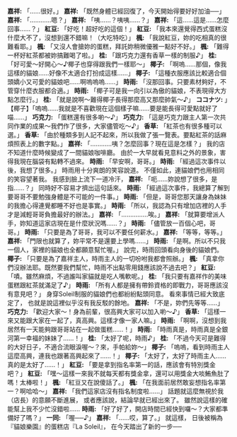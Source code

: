 **嘉祥:** 「……很好。」
**嘉祥:** 「既然身體已經回復了，今天開始得要好好加油──」
**嘉祥:** 「…………嗯？」
**嘉祥:** 「咦……？咦咦……？」
**嘉祥:** 「這……這是……怎麼回事……？」
**紅豆:** 「好吃！超好吃的這個！」
**紅豆:** 「我本來還覺得西式蛋糕沒什麼大不了，沒想到還不錯嘛！（大吃特吃）」
**楓:** 「我說紅豆，妳的吃相真的很難看耶。」
**楓:** 「又沒人會搶妳的蛋糕，拜託妳稍微優雅一點好不好。」
**楓:** 「難得一杯好紅茶都被妳搞難喝了啦。」
**桂:** 「跟巧克力還有香草一樣的制服♪」
**桂:** 「好可愛～好開心～♪椰子也穿得跟我們一樣耶～」
**椰子:** 「啊嗚……那個，像我這樣的貓娘……好像不太適合打扮成這樣……」
**椰子:** 「這種衣服應該比較適合個頭嬌小又可愛的貓娘吧……啊嗚嗚嗚……」
**時雨:** 「沒那回事。只要素材夠好，不管穿什麼衣服都合適。」
**時雨:** 「椰子可是我一向引以為傲的貓娘，不表現得大方點怎麼行。」
**桂:** 「就是說啊～難得椰子長得那麼高又那麼帥氣～♪」
**ココナツ:** 」【椰子】「嗚嗚……我就是不喜歡現在這個樣子嘛……要是能長得可愛點就好了喵……」
**巧克力:** 「蛋糕還有很多喲～♪」
**巧克力:** 「這是巧克力跟主人第一次共同作業的成果～我們作了很多，大家儘管吃～♪」
**香草:** 「紅茶也有很多種可以選。」
**香草:** 「由於種類多到人記不起來，所以我做了張一覽表。要點紅茶的話麻煩照表上的數字點。」
**嘉祥:** 「…………咦？怎麼回事？現在這是怎樣？」
我的店不知道什麼時候變成了一間貓娘咖啡廳。
由於一大早就看見意料之外的景象，害得我現在腦袋有點轉不過來。
**時雨:** 「早安啊，哥哥。」
**時雨:** 「經過這次事件以後，我想了很多。」
時雨用十分爽朗的笑容說道。
不僅如此，連貓娘們也用相同的笑容望著我。
我感到臉上流下一道冷汗，
**嘉祥:** 「呃……妳說想了很多，是指……？」
同時好不容易才擠出這句話來。
**時雨:** 「經過這次事件，我總算了解到要哥哥不要勉強身體是不可能的一件事。」
**時雨:** 「但是，哥哥您那天讓身為妹妹的我擔心得連覺都睡不好也是事實。」
**時雨:** 「所以，我認為只有增加店裡的人手才是減輕哥哥負擔最好的辦法。」
**嘉祥:** 「……………唉。」
**嘉祥:** 「就算要增派人手，妳知道這家店現在是什麼狀況嗎……？」
**時雨:** 「儘管放一百個心吧，哥哥。」
**時雨:** 「只要是為了哥哥，我可以不要任何薪水。」
**嘉祥:** 「等等，等等。」
**嘉祥:** 「門限也就算了，妳平常不是還要上學嗎……」
**時雨:** 「是啊。所以不只我一個人，家裡的貓娘也全都願意幫忙喔。」
說完，時雨回頭看向身後的貓娘們。
**椰子:** 「只要是為了嘉祥主人，時雨主人的一切吩咐我都會照辦。」
**楓:** 「真拿你們沒辦法耶。既然要我們幫忙，時雨不出點零用錢應該說不過去吧？」
**紅豆:** 「嘖。雖然麻煩，不過誰叫家貓就是吃人嘴軟呢。」
**桂:** 「我只要有嘉祥作的美味蛋糕跟紅茶就滿足了♪」
**時雨:** 「所有人都是擁有帶鈴資格的即戰力，哥哥應該沒有意見吧？」
身穿Soleil制服的貓娘們也都紛紛點頭同意。
看來事情已經大致底定了，
也就是說這裡似乎沒有我反駁的餘地。
**嘉祥:** 「不是，妳們先等等……」
**巧克力:** 「歡迎大家～！身為前輩，很高興大家可以加入喲～♪」
**香草:** 「這樣一來又能跟大家在一起了，真高興。這樣才像一家人嘛。」
**時雨:** 「啊啊，沒想到我居然有一天能夠跟哥哥站在一起做蛋糕……！」
**時雨:** 「時雨真是，時雨真是全銀河第一幸福的妹妹了……！」
**桂:** 「太好了呢，時雨♪」
**桂:** 「不過今天可是難得的大好日子，不適合流眼淚喔～？來，手帕給妳～」
**椰子:** 「嗚嗚，看到時雨主人這麼高興，連我也跟著高興起來了……！」
**椰子:** 「太好了，太好了時雨主人……真的是太好了……！」
**紅豆:** 「要是拿到指名率第一的話，應該會有特別獎金吧？」
**紅豆:** 「嘿～這樣一來我不就每天都有獎金拿，還可以用獎金大啖鮪魚肚了嗎！太棒啦！」
**楓:** 「紅豆又在說傻話了。」
**楓:** 「在我面前居然敢妄想指名率第一？啊哈哈～」
**嘉祥:** 「我們這家店沒有指名制度啦……」
話題就這麼無視於我（店長）的意願不斷進展，
或者應該說，結論早就已經出來了。
雖然說這樣的確能幫上我不少忙沒錯啦……
**時雨:** 「好了好了，開店時間已經快到囉～？大家都準備好了嗎？」
**一同:** 「喔──♪」
**嘉祥:** 「……哎，算了。」
就這樣，
日後被稱為『貓娘樂園』的蛋糕店『La Soleil』，
在今天踏出了新的一步──
